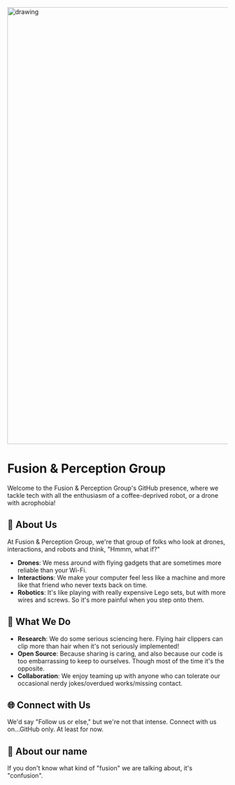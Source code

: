<img src="https://github.com/Fusion-Perception-Group/.github/assets/104612478/1e2f64b8-b1a3-4f4a-a533-245b0c6af2e9" alt="drawing" width="1000" align="center"/>

# Fusion & Perception Group
<p align="left">Welcome to the Fusion & Perception Group's GitHub presence, where we tackle tech with all the enthusiasm of a coffee-deprived robot, or a drone with acrophobia!</p>

## 🧐 About Us
At Fusion & Perception Group, we're that group of folks who look at drones, interactions, and robots and think, "Hmmm, what if?" 
- **Drones**: We mess around with flying gadgets that are sometimes more reliable than your Wi-Fi.
- **Interactions**: We make your computer feel less like a machine and more like that friend who never texts back on time.
- **Robotics**: It's like playing with really expensive Lego sets, but with more wires and screws. So it's more painful when you step onto them.

## 🔬 What We Do
- **Research**: We do some serious sciencing here. Flying hair clippers can clip more than hair when it's not seriously implemented!
- **Open Source**: Because sharing is caring, and also because our code is too embarrassing to keep to ourselves. Though most of the time it's the opposite.
- **Collaboration**: We enjoy teaming up with anyone who can tolerate our occasional nerdy jokes/overdued works/missing contact.

## 🌐 Connect with Us
We'd say "Follow us or else," but we're not that intense. Connect with us on...GitHub only. At least for now.

## 🫠 About our name
If you don't know what kind of "fusion" we are talking about, it's "confusion".
